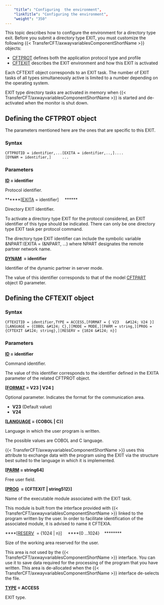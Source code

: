```yaml
---
    "title": "Configuring  the environment",
    "linkTitle": "Configuring the environment",
    "weight": "350"
---
```

This topic describes how to configure the environment for a directory
type exit. Before you submit a directory type EXIT, you must customize
the following {{< TransferCFT/axwayvariablesComponentShortName  >}} objects:

- [CFTPROT](#Defining_the_CFTPROT_object)
    defines both the application protocol type and profile
- [CFTEXIT](#Defining_the_CFTEXIT_object)
    describes the EXIT environment and how this EXIT is activated

Each CFTEXIT object corresponds to an EXIT task. The number of EXIT
tasks of all types simultaneously active is limited to a number depending
on the operating system.

EXIT type directory tasks are activated in memory when {{< TransferCFT/axwayvariablesComponentShortName  >}}
is started and de-activated when the monitor is shut down.

<span id="Defining_the_CFTPROT_object"></span>

Defining the CFTPROT object
---------------------------

The parameters mentioned here are the ones that are specific to this
EXIT.

### Syntax

`CFTPROTID = identifier,...[EXITA = identifier,..,]....[DYNAM = identifier,]     ...`

### Parameters

******[ID](../../../../c_intro_userinterfaces/command_summary/parameter_intro/id) =
identifier******

Protocol identifier.

******[[EXITA](../../../../c_intro_userinterfaces/command_summary/parameter_intro/exita) =
identifier]     ******

Directory EXIT identifier.

To activate a directory type EXIT for the protocol considered, an EXIT
identifier of this type should be indicated. There can only be one directory
type EXIT task per protocol command.

The directory type EXIT identifier can include the symbolic variable
&NPART:(EXITA = (&NPART, ...) where NPART designates the remote
partner network name.

******[DYNAM](../../../../c_intro_userinterfaces/command_summary/parameter_intro/dynam)  =
identifier******

Identifier of the dynamic partner in server mode.

The value of this identifier corresponds to that of the model [CFTPART](../../../../c_intro_userinterfaces/web_copilot_ui/flow_def_intro/cftpart)
object ID parameter.

<span id="Defining_the_CFTEXIT_object"></span>

Defining the CFTEXIT object
---------------------------

### Syntax

`CFTEXITID = identifier,TYPE = ACCESS,[FORMAT = { V23   &#124; V24 }][LANGUAGE = {COBOL &#124; C},][MODE = MODE,][PARM = string,][PROG = {CFTEXIT &#124; string},][RESERV = {1024 &#124; n}]`

### Parameters

******[ID](../../../../c_intro_userinterfaces/command_summary/parameter_intro/id) =
identifier******

Command identifier.

The value of this identifier corresponds to the identifier defined in
the EXITA parameter of the related CFTPROT object.

****[[FORMAT](../../../../c_intro_userinterfaces/command_summary/parameter_intro/format)
= V23 &#124; V24 ]****

Optional parameter. Indicates the format
for the communication area.

- ****V23**** (Default value)
- ****V24****

******[[LANGUAGE](../../../../c_intro_userinterfaces/command_summary/parameter_intro/language)
= {COBOL &#124; C}]******

Language in which the user program is written.

The possible values are COBOL and C language.

{{< TransferCFT/axwayvariablesComponentShortName  >}} uses this attribute to exchange data with the program using
the EXIT via the structure best suited to the language in which it is
implemented.

******[[PARM](../../../../c_intro_userinterfaces/command_summary/parameter_intro/parm) =
string64]******

Free user field.

******[[PROG](../../../../c_intro_userinterfaces/command_summary/parameter_intro/prog)  =
{CFTEXIT &#124; string512}]******

Name of the executable module associated with the EXIT task.

This module is built from the interface provided with {{< TransferCFT/axwayvariablesComponentShortName  >}} linked
to the program written by the user. In order to facilitate identification
of the associated module, it is advised to name it CFTEXIA.

****[[RESERV](../../../../c_intro_userinterfaces/command_summary/parameter_intro/reserv)  =
{<span class="underline">1024</span> &#124; n}]     ****{0 ...1024}    ********

Size of the working area reserved for the user.

This area is not used by the {{< TransferCFT/axwayvariablesComponentShortName  >}} interface. You can use it
to save data required for the processing of the program that you have
written. This area is de-allocated when the {{< TransferCFT/axwayvariablesComponentShortName  >}} interface de-selects
the file.

******[TYPE](../../../../c_intro_userinterfaces/command_summary/parameter_intro/type) =
ACCESS******

EXIT type.
